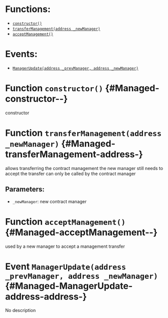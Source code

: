 

# Functions:
- [`constructor()`](#Managed-constructor--)
- [`transferManagement(address _newManager)`](#Managed-transferManagement-address-)
- [`acceptManagement()`](#Managed-acceptManagement--)

# Events:
- [`ManagerUpdate(address _prevManager, address _newManager)`](#Managed-ManagerUpdate-address-address-)

# Function `constructor()` {#Managed-constructor--}
constructor
# Function `transferManagement(address _newManager)` {#Managed-transferManagement-address-}
allows transferring the contract management
the new manager still needs to accept the transfer
can only be called by the contract manager

## Parameters:
- `_newManager`:    new contract manager
# Function `acceptManagement()` {#Managed-acceptManagement--}
used by a new manager to accept a management transfer

# Event `ManagerUpdate(address _prevManager, address _newManager)` {#Managed-ManagerUpdate-address-address-}
No description
